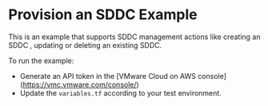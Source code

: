 # Provision an SDDC Example

This is an example that supports SDDC management actions like creating an SDDC , 
updating or deleting an existing SDDC.

To run the example:
* Generate an API token in the [VMware Cloud on AWS console] (https://vmc.vmware.com/console/)
* Update the `variables.tf` according to your test environment.

